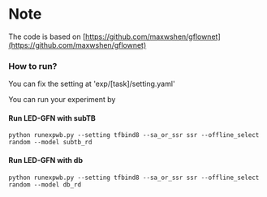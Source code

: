 # Note

The code is based on [https://github.com/maxwshen/gflownet](https://github.com/maxwshen/gflownet)

### How to run?

You can fix the setting at 'exp/[task]/setting.yaml'

You can run your experiment by 

#### Run LED-GFN with subTB
```
python runexpwb.py --setting tfbind8 --sa_or_ssr ssr --offline_select random --model subtb_rd
```

#### Run LED-GFN with db
```
python runexpwb.py --setting tfbind8 --sa_or_ssr ssr --offline_select random --model db_rd
```
